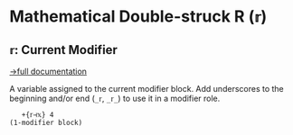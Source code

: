 # Mathematical Double-struck R (`𝕣`)

## `𝕣`: Current Modifier
[→full documentation](https://mlochbaum.github.io/BQN/doc/block.html#self-reference)

A variable assigned to the current modifier block. Add underscores to the beginning and/or end (`_𝕣`, `_𝕣_`) to use it in a modifier role.

```bqn
   +{𝕣⊣𝕩} 4
(1-modifier block)
```
